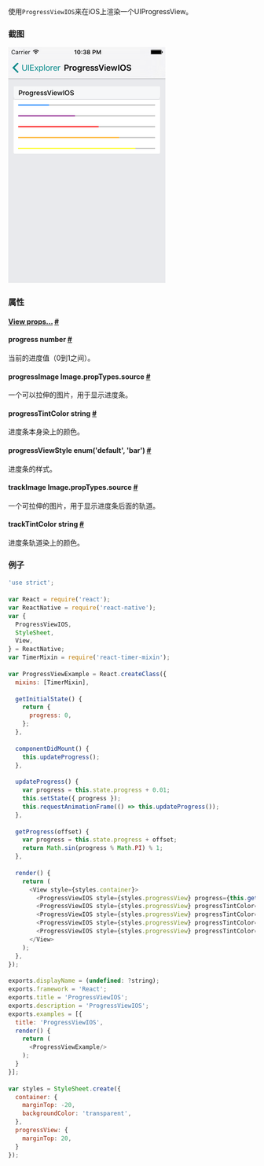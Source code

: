 使用`ProgressViewIOS`来在iOS上渲染一个UIProgressView。

### 截图
![](img/components/progressviewios.png)

### 属性

<div class="props">
	<div class="prop">
		<h4 class="propTitle"><a class="anchor" name="view"></a><a href="view.html#props">View props...</a> <a class="hash-link" href="#view">#</a></h4>
	</div>
	<div class="prop">
		<h4 class="propTitle"><a class="anchor" name="progress"></a>progress <span class="propType">number</span> <a class="hash-link" href="#progress">#</a></h4>
		<div>
			<p>当前的进度值（0到1之间）。</p>
		</div>
	</div>
	<div class="prop">
		<h4 class="propTitle"><a class="anchor" name="progressimage"></a>progressImage <span class="propType">Image.propTypes.source</span> <a class="hash-link" href="#progressimage">#</a></h4>
		<div>
			<p>一个可以拉伸的图片，用于显示进度条。</p>
		</div>
	</div>
	<div class="prop">
		<h4 class="propTitle"><a class="anchor" name="progresstintcolor"></a>progressTintColor <span class="propType">string</span> <a class="hash-link" href="#progresstintcolor">#</a></h4>
		<div>
			<p>进度条本身染上的颜色。</p>
		</div>
	</div>
	<div class="prop">
		<h4 class="propTitle"><a class="anchor" name="progressviewstyle"></a>progressViewStyle <span class="propType">enum('default', 'bar')</span> <a class="hash-link" href="#progressviewstyle">#</a></h4>
		<div>
			<p>进度条的样式。</p>
		</div>
	</div>
	<div class="prop">
		<h4 class="propTitle"><a class="anchor" name="trackimage"></a>trackImage <span class="propType">Image.propTypes.source</span> <a class="hash-link" href="#trackimage">#</a></h4>
		<div>
			<p>一个可拉伸的图片，用于显示进度条后面的轨道。</p>
		</div>
	</div>
	<div class="prop">
		<h4 class="propTitle"><a class="anchor" name="tracktintcolor"></a>trackTintColor <span class="propType">string</span> <a class="hash-link" href="#tracktintcolor">#</a></h4>
		<div>
			<p>进度条轨道染上的颜色。</p>
		</div>
	</div>
</div>

### 例子

```javascript
'use strict';

var React = require('react');
var ReactNative = require('react-native');
var {
  ProgressViewIOS,
  StyleSheet,
  View,
} = ReactNative;
var TimerMixin = require('react-timer-mixin');

var ProgressViewExample = React.createClass({
  mixins: [TimerMixin],

  getInitialState() {
    return {
      progress: 0,
    };
  },

  componentDidMount() {
    this.updateProgress();
  },

  updateProgress() {
    var progress = this.state.progress + 0.01;
    this.setState({ progress });
    this.requestAnimationFrame(() => this.updateProgress());
  },

  getProgress(offset) {
    var progress = this.state.progress + offset;
    return Math.sin(progress % Math.PI) % 1;
  },

  render() {
    return (
      <View style={styles.container}>
        <ProgressViewIOS style={styles.progressView} progress={this.getProgress(0)}/>
        <ProgressViewIOS style={styles.progressView} progressTintColor="purple" progress={this.getProgress(0.2)}/>
        <ProgressViewIOS style={styles.progressView} progressTintColor="red" progress={this.getProgress(0.4)}/>
        <ProgressViewIOS style={styles.progressView} progressTintColor="orange" progress={this.getProgress(0.6)}/>
        <ProgressViewIOS style={styles.progressView} progressTintColor="yellow" progress={this.getProgress(0.8)}/>
      </View>
    );
  },
});

exports.displayName = (undefined: ?string);
exports.framework = 'React';
exports.title = 'ProgressViewIOS';
exports.description = 'ProgressViewIOS';
exports.examples = [{
  title: 'ProgressViewIOS',
  render() {
    return (
      <ProgressViewExample/>
    );
  }
}];

var styles = StyleSheet.create({
  container: {
    marginTop: -20,
    backgroundColor: 'transparent',
  },
  progressView: {
    marginTop: 20,
  }
});
```